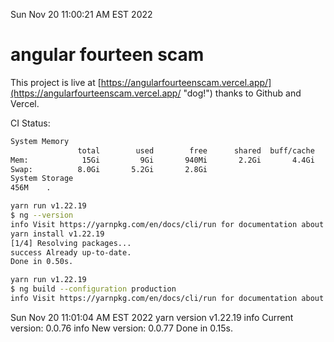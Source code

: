 Sun Nov 20 11:00:21 AM EST 2022

# angular fourteen scam


This project is live at [https://angularfourteenscam.vercel.app/](https://angularfourteenscam.vercel.app/ "dog!") thanks to Github and Vercel.

CI Status: 

```bash
System Memory
               total        used        free      shared  buff/cache   available
Mem:            15Gi         9Gi       940Mi       2.2Gi       4.4Gi       2.6Gi
Swap:          8.0Gi       5.2Gi       2.8Gi
System Storage
456M	.
```
```bash
yarn run v1.22.19
$ ng --version
info Visit https://yarnpkg.com/en/docs/cli/run for documentation about this command.
yarn install v1.22.19
[1/4] Resolving packages...
success Already up-to-date.
Done in 0.50s.
```
```bash
yarn run v1.22.19
$ ng build --configuration production
info Visit https://yarnpkg.com/en/docs/cli/run for documentation about this command.
```
Sun Nov 20 11:01:04 AM EST 2022
yarn version v1.22.19
info Current version: 0.0.76
info New version: 0.0.77
Done in 0.15s.
